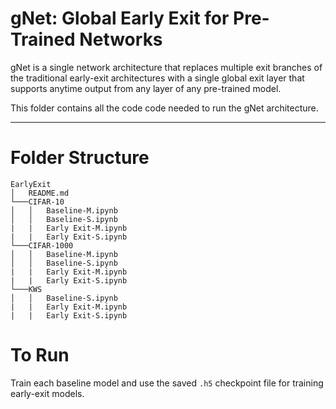 gNet: Global Early Exit for Pre-Trained Networks
===

gNet is a single network architecture that replaces multiple exit branches of the traditional early-exit architectures with a single global exit layer that supports anytime output from any layer of any pre-trained model. 

This folder contains all the code code needed to run the gNet architecture.

---

Folder Structure
===
```
EarlyExit
│   README.md  
└───CIFAR-10
│   │   Baseline-M.ipynb
│   │   Baseline-S.ipynb
|   |   Early Exit-M.ipynb
|   |   Early Exit-S.ipynb
└───CIFAR-1000
│   │   Baseline-M.ipynb
│   │   Baseline-S.ipynb
|   |   Early Exit-M.ipynb
|   |   Early Exit-S.ipynb
└───KWS
│   │   Baseline-S.ipynb
|   |   Early Exit-M.ipynb
|   |   Early Exit-S.ipynb
```
To Run
===
Train each baseline model and use the saved ```.h5``` checkpoint file for training early-exit models.




